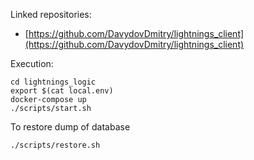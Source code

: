 Linked repositories:
- [https://github.com/DavydovDmitry/lightnings_client](https://github.com/DavydovDmitry/lightnings_client)

Execution:
```
cd lightnings_logic
export $(cat local.env)
docker-compose up
./scripts/start.sh
```
To restore dump of database
```
./scripts/restore.sh
```
